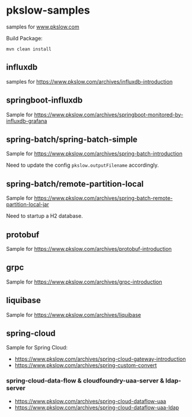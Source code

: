 # pkslow-samples
samples for www.pkslow.com

Build Package:
```shell script
mvn clean install
```

## influxdb
samples for https://www.pkslow.com/archives/influxdb-introduction

## springboot-influxdb
Sample for https://www.pkslow.com/archives/springboot-monitored-by-influxdb-grafana

## spring-batch/spring-batch-simple
Sample for https://www.pkslow.com/archives/spring-batch-introduction

Need to update the config `pkslow.outputFilename` accordingly.

## spring-batch/remote-partition-local
Sample for https://www.pkslow.com/archives/spring-batch-remote-partition-local-jar

Need to startup a H2 database.

## protobuf
Sample for https://www.pkslow.com/archives/protobuf-introduction

## grpc
Sample for https://www.pkslow.com/archives/grpc-introduction

## liquibase
Sample for https://www.pkslow.com/archives/liquibase

## spring-cloud
Sample for Spring Cloud:
- https://www.pkslow.com/archives/spring-cloud-gateway-introduction
- https://www.pkslow.com/archives/spring-custom-convert

### spring-cloud-data-flow & cloudfoundry-uaa-server & ldap-server
- https://www.pkslow.com/archives/spring-cloud-dataflow-uaa
- https://www.pkslow.com/archives/spring-cloud-dataflow-uaa-ldap

